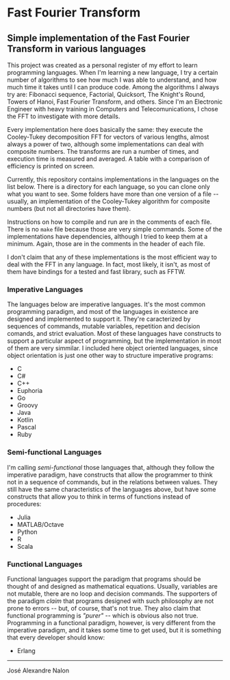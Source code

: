 # Fast Fourier Transform

## Simple implementation of the Fast Fourier Transform in various languages

This project was created as a personal register of my effort to learn programming languages. When I'm learning a new language, I try a certain number of algorithms to see how much I was able to understand, and how much time it takes until I can produce code. Among the algorithms I always try are: Fibonacci sequence, Factorial, Quicksort, The Knight's Round, Towers of Hanoi, Fast Fourier Transform, and others. Since I'm an Electronic Engineer with heavy training in Computers and Telecomunications, I chose the FFT to investigate with more details.

Every implementation here does basically the same: they execute the Cooley-Tukey decomposition FFT for vectors of various lengths, almost always a power of two, although some implementations can deal with composite numbers. The transforms are run a number of times, and execution time is measured and averaged. A table with a comparison of efficiency is printed on screen.

Currently, this repository contains implementations in the languages on the list below. There is a directory for each language, so you can clone only what you want to see. Some folders have more than one version of a file -- usually, an implementation of the Cooley-Tukey algorithm for composite numbers (but not all directories have them).

Instructions on how to compile and run are in the comments of each file. There is no `make` file because those are very simple commands. Some of the implementations have dependencies, although I tried to keep them at a minimum. Again, those are in the comments in the header of each file.

I don't claim that any of these implementations is the most efficient way to deal with the FFT in any language. In fact, most likely, it isn't, as most of them have bindings for a tested and fast library, such as FFTW.


### Imperative Languages

The languages below are imperative languages. It's the most common programming paradigm, and most of the languages in existence are designed and implemented to support it. They're caracterized by sequences of commands, mutable variables, repetition and decision comands, and strict evaluation. Most of these languages have constructs to support a particular aspect of programming, but the implementation in most of them are very simmilar. I included here object oriented languages, since object orientation is just one other way to structure imperative programs:

* C
* C#
* C++
* Euphoria
* Go
* Groovy
* Java
* Kotlin
* Pascal
* Ruby


### Semi-functional Languages

I'm calling *semi-functional* those languages that, although they follow the imperative paradigm, have constructs that allow the programmer to think not in a sequence of commands, but in the relations between values. They still have the same characteristics of the languages above, but have some constructs that allow you to think in terms of functions instead of procedures:

* Julia
* MATLAB/Octave
* Python
* R
* Scala


### Functional Languages

Functional languages support the paradigm that programs should be thought of and designed as mathematical equations. Usually, variables are not mutable, there are no loop and decision commands. The supporters of the paradigm *claim* that programs designed with such philosophy are not prone to errors -- but, of course, that's not true. They also claim that functional programming is *"purer"* -- which is obvious also not true. Programming in a functional paradigm, however, is very different from the imperative paradigm, and it takes some time to get used, but it is something that every developer should know:

* Erlang


----
José Alexandre Nalon
